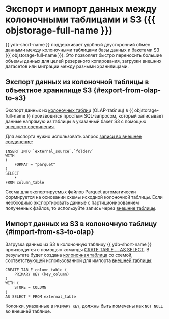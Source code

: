 # Экспорт и импорт данных между колоночными таблицами и S3 ({{ objstorage-full-name }})

{{ ydb-short-name }} поддерживает удобный двусторонний обмен данными между колоночными таблицами базы данных и бакетами S3 ({{ objstorage-full-name }}). Это позволяет быстро переносить большие объемы данных для целей резервного копирования, загрузки внешних датасетов или миграции между разными хранилищами.

## Экспорт данных из колоночной таблицы в объектное хранилище S3 {#export-from-olap-to-s3}

Экспорт данных из [колоночных таблиц](../../datamodel/table.md#column-oriented-tables) (OLAP-таблиц) в {{ objstorage-full-name }} производится простым SQL-запросом, который записывает данные напрямую из таблицы в указанный бакет S3 с помощью [внешнего соединения](../../datamodel/external_data_source.md).

Для экспорта нужно использовать запрос [записи во внешнее соединение](write_data.md#connection-write):

```yql
INSERT INTO `external_source`.`folder/`
WITH
(
    FORMAT = "parquet"
)
SELECT
    *
FROM column_table
```

Схема для экспортируемых файлов Parquet автоматически формируется на основании схемы исходной колоночной таблицы. Если необходимо экспортировать данные с партиционированием полученных файлов, то используйте запись через [внешние таблицы](write_data.md#external-table-write).

## Импорт данных из S3 в колоночную таблицу {#import-from-s3-to-olap}

Загрузка данных из S3 в колоночную таблицу {{ ydb-short-name }} производится с помощью команды [CRATE TABLE ... AS SELECT](../../../yql/reference/syntax/create_table/index.md). В результате будет создана [колоночная таблица](../../datamodel/table.md#column-oriented-tables) со схемой, соответствующей использованной для импорта [внешней таблицы](../../datamodel/external_table.md):

```yql
CREATE TABLE column_table (
    PRIMARY KEY (key_column)
)
WITH (
    STORE = COLUMN
)
AS SELECT * FROM external_table
```

Колонки, указанные в `PRIMARY KEY`, должны быть помечены как `NOT NULL` во внешней таблице.
